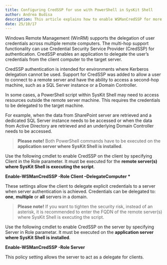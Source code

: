 ```yaml
---
title: Configuring CredSSP for use with PowerShell in SysKit Shell 
author: Andrea Budisa
description: This article explains how to enable WSManCredSSP for more advanced PowerShell scripts to work in SysKit Shell.
date: 25/10/17
---
```

Windows Remote Management (WinRM) supports the delegation of user credentials across multiple remote computers. The multi-hop support functionality can use Credential Security Service Provider (CredSSP) for authentication. CredSSP enables an application to delegate the user’s credentials from the client computer to the target server.

CredSSP authentication is intended for environments where Kerberos delegation cannot be used. Support for CredSSP was added to allow a user to connect to a remote server and have the ability to access a second-hop machine, such as a SQL Server instance or a Domain Controller.

In some cases, a PowerShell script within SysKit Shell may need to access resources outside the remote server machine. This requires the credentials to be delegated to the target machine.

For example, when the data from SharePoint server are retrieved and a dedicated SQL Server instance needs to be accessed or when the data from Active Directory are retrieved and an underlying Domain Controller needs to be accessed.

> __Please note!__ Both PowerShell commands have to be executed on the __application server where SysKit Shell is installed__.

Use the following cmdlet to enable CredSSP on the client by specifying Client in the Role parameter. It must be executed for the __remote server(s) where SysKit Shell is executing the script__.

__Enable-WSManCredSSP -Role Client –DelegateComputer *__

These settings allow the client to delegate explicit credentials to a server when server authentication is achieved. Credentials can be delegated to: __one__, __multiple__ or __all__ servers in a domain.

> __Please note!__ If you want to tighten the security risk, instead of an asterisk, it is recommended to enter the FQDN of the remote server(s) where SysKit Shell is executing the script.

Use the following cmdlet to enable CredSSP on the server by specifying Server in Role parametar. It must be executed on the __application server where SysKit Shell is installed__.

__Enable-WSManCredSSP -Role Server__

This policy setting allows the server to act as a delegate for clients.